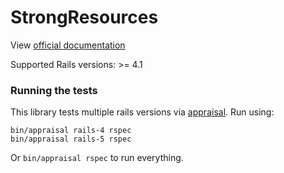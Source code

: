 # StrongResources

View [official documentation](https://jsonapi-suite.github.io/strong_resources)

Supported Rails versions: >= 4.1

### Running the tests

This library tests multiple rails versions via [appraisal](https://github.com/thoughtbot/appraisal). Run using:

```
bin/appraisal rails-4 rspec
bin/appraisal rails-5 rspec
```

Or `bin/appraisal rspec` to run everything.
